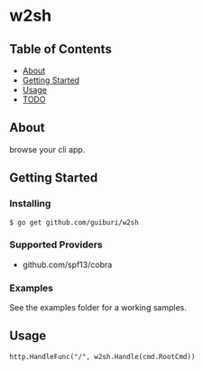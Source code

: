 # w2sh

## Table of Contents
+ [About](#about)
+ [Getting Started](#getting_started)
+ [Usage](#usage)
+ [TODO](../TODO.md)

## About <a name = "about"></a>

browse your cli app.

## Getting Started <a name = "getting_started"></a>
### Installing

```
$ go get github.com/guiburi/w2sh
```
### Supported Providers

* github.com/spf13/cobra


### Examples

See the examples folder for a working samples.

## Usage <a name = "usage"></a>

```
http.HandleFunc("/", w2sh.Handle(cmd.RootCmd))
```
